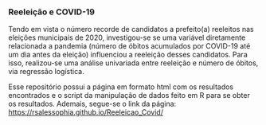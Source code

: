 ### Reeleição e COVID-19

Tendo em vista o número recorde de candidatos a prefeito(a) reeleitos nas eleições municipais de 2020, investigou-se se uma variável diretamente relacionada a pandemia (número de óbitos acumulados por COVID-19 até um dia antes da eleição) influenciou a reeleição desses candidatos. Para isso, realizou-se uma análise univariada entre reeleição e número de óbitos, via regressão logística. 

Esse repositório possui a página em formato html com os resultados encontrados e o script da manipulação de dados feito em R para se obter os resultados. 
Ademais, segue-se o link da página: https://rsalessophia.github.io/Reeleicao_Covid/

